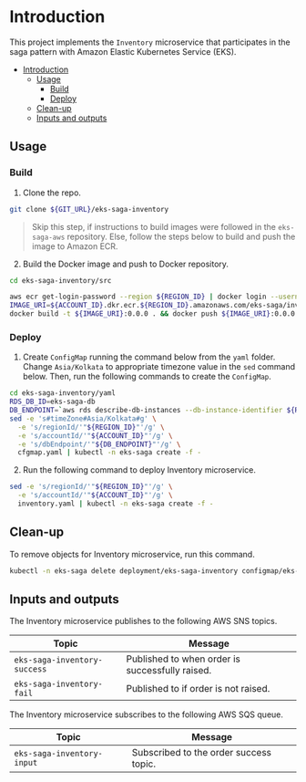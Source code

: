 # Introduction

This project implements the `Inventory` microservice that participates in the saga pattern with Amazon Elastic Kubernetes Service (EKS).

- [Introduction](#introduction)
  - [Usage](#usage)
    - [Build](#build)
    - [Deploy](#deploy)
  - [Clean-up](#clean-up)
  - [Inputs and outputs](#inputs-and-outputs)

## Usage

### Build

1. Clone the repo.

```bash
git clone ${GIT_URL}/eks-saga-inventory
```

> Skip this step, if instructions to build images were followed in the `eks-saga-aws` repository. Else, follow the steps below to build and push the image to Amazon ECR.

2. Build the Docker image and push to Docker repository.

```bash
cd eks-saga-inventory/src

aws ecr get-login-password --region ${REGION_ID} | docker login --username AWS --password-stdin ${ACCOUNT_ID}.dkr.ecr.${REGION_ID}.amazonaws.com
IMAGE_URI=${ACCOUNT_ID}.dkr.ecr.${REGION_ID}.amazonaws.com/eks-saga/inventory
docker build -t ${IMAGE_URI}:0.0.0 . && docker push ${IMAGE_URI}:0.0.0
```

### Deploy

1. Create `ConfigMap` running the command below from the `yaml` folder. Change `Asia/Kolkata` to appropriate timezone value in the `sed` command below. Then, run the following commands to create the `ConfigMap`.

```bash
cd eks-saga-inventory/yaml
RDS_DB_ID=eks-saga-db
DB_ENDPOINT=`aws rds describe-db-instances --db-instance-identifier ${RDS_DB_ID} --query 'DBInstances[0].Endpoint.Address' --output text`
sed -e 's#timeZone#Asia/Kolkata#g' \
  -e 's/regionId/'"${REGION_ID}"'/g' \
  -e 's/accountId/'"${ACCOUNT_ID}"'/g' \
  -e 's/dbEndpoint/'"${DB_ENDPOINT}"'/g' \
  cfgmap.yaml | kubectl -n eks-saga create -f -
```

2. Run the following command to deploy Inventory microservice.

```bash
sed -e 's/regionId/'"${REGION_ID}"'/g' \
  -e 's/accountId/'"${ACCOUNT_ID}"'/g' \
  inventory.yaml | kubectl -n eks-saga create -f -
```

## Clean-up

To remove objects for Inventory microservice, run this command.

```bash
kubectl -n eks-saga delete deployment/eks-saga-inventory configmap/eks-saga-inventory
```

## Inputs and outputs

The Inventory microservice publishes to the following AWS SNS topics.

| Topic                        | Message                                         |
| ---------------------------- | ----------------------------------------------- |
| `eks-saga-inventory-success` | Published to when order is successfully raised. |
| `eks-saga-inventory-fail`    | Published to if order is not raised.            |


The Inventory microservice subscribes to the following AWS SQS queue.

| Topic                      | Message                                |
| -------------------------- | -------------------------------------- |
| `eks-saga-inventory-input` | Subscribed to the order success topic. |
